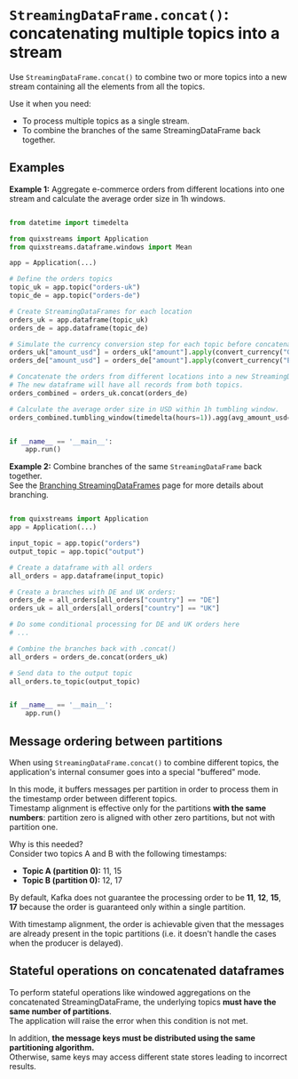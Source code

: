 # `StreamingDataFrame.concat()`: concatenating multiple topics into a stream 

Use `StreamingDataFrame.concat()` to combine two or more topics into a new stream containing all the elements from all the topics.

Use it when you need:

- To process multiple topics as a single stream.
- To combine the branches of the same StreamingDataFrame back together.

## Examples

**Example 1:**  Aggregate e-commerce orders from different locations into one stream and calculate the average order size in 1h windows.

```python

from datetime import timedelta

from quixstreams import Application
from quixstreams.dataframe.windows import Mean

app = Application(...)

# Define the orders topics 
topic_uk = app.topic("orders-uk")
topic_de = app.topic("orders-de")

# Create StreamingDataFrames for each location
orders_uk = app.dataframe(topic_uk)
orders_de = app.dataframe(topic_de)

# Simulate the currency conversion step for each topic before concatenating them.
orders_uk["amount_usd"] = orders_uk["amount"].apply(convert_currency("GBP", "USD"))
orders_de["amount_usd"] = orders_de["amount"].apply(convert_currency("EUR", "USD"))

# Concatenate the orders from different locations into a new StreamingDataFrame.
# The new dataframe will have all records from both topics.
orders_combined = orders_uk.concat(orders_de)

# Calculate the average order size in USD within 1h tumbling window. 
orders_combined.tumbling_window(timedelta(hours=1)).agg(avg_amount_usd=Mean("amount_usd"))


if __name__ == '__main__':
    app.run()
```

**Example 2:** Combine branches of the same `StreamingDataFrame` back together.  
See the [Branching StreamingDataFrames](branching.md) page for more details about branching.

```python

from quixstreams import Application
app = Application(...)

input_topic = app.topic("orders")
output_topic = app.topic("output")

# Create a dataframe with all orders
all_orders = app.dataframe(input_topic)

# Create a branches with DE and UK orders:
orders_de = all_orders[all_orders["country"] == "DE"]
orders_uk = all_orders[all_orders["country"] == "UK"]

# Do some conditional processing for DE and UK orders here
# ...

# Combine the branches back with .concat()
all_orders = orders_de.concat(orders_uk)

# Send data to the output topic
all_orders.to_topic(output_topic)


if __name__ == '__main__':
    app.run()
```


## Message ordering between partitions
When using `StreamingDataFrame.concat()` to combine different topics, the application's internal consumer goes into a special "buffered" mode.  

In this mode, it buffers messages per partition in order to process them in the timestamp order between different topics.  
Timestamp alignment is effective only for the partitions **with the same numbers**: partition zero is aligned with other zero partitions, but not with partition one. 

Why is this needed?  
Consider two topics A and B with the following timestamps:

- **Topic A (partition 0):** 11, 15
- **Topic B (partition 0):** 12, 17

By default, Kafka does not guarantee the processing order to be **11**, **12**, **15**, **17** because the order is guaranteed only within a single partition.

With timestamp alignment, the order is achievable given that the messages are already present in the topic partitions (i.e. it doesn't handle the cases when the producer is delayed).


## Stateful operations on concatenated dataframes

To perform stateful operations like windowed aggregations on the concatenated StreamingDataFrame, the underlying topics **must have the same number of partitions**.  
The application will raise the error when this condition is not met.

In addition, **the message keys must be distributed using the same partitioning algorithm.**  
Otherwise, same keys may access different state stores leading to incorrect results.
